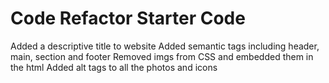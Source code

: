 # Code Refactor Starter Code

Added a descriptive title to website
Added semantic tags including header, main, section and footer
Removed imgs from CSS and embedded them in the html
Added alt tags to all the photos and icons

